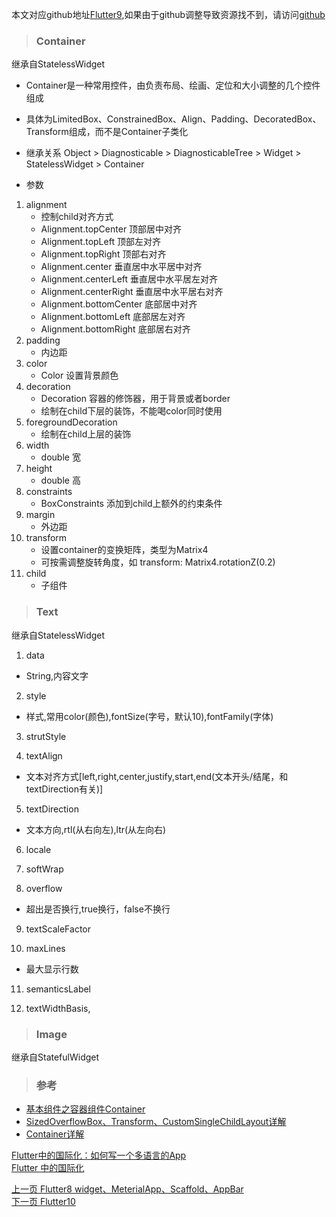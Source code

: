 本文对应github地址[Flutter9](https://github.com/DDYFlutter/LearnFlutter/blob/master/Flutter/Flutter009.md),如果由于github调整导致资源找不到，请访问[github](https://github.com/DDYFlutter/LearnFlutter)


> ### Container

继承自StatelessWidget

* Container是一种常用控件，由负责布局、绘画、定位和大小调整的几个控件组成
* 具体为LimitedBox、ConstrainedBox、Align、Padding、DecoratedBox、Transform组成，而不是Container子类化
* 继承关系 Object > Diagnosticable > DiagnosticableTree > Widget > StatelessWidget > Container

* 参数

1. alignment
	* 控制child对齐方式
	* Alignment.topCenter 顶部居中对齐
	* Alignment.topLeft 顶部左对齐
	* Alignment.topRight 顶部右对齐
	* Alignment.center 垂直居中水平居中对齐
	* Alignment.centerLeft 垂直居中水平居左对齐
	* Alignment.centerRight 垂直居中水平居右对齐
	* Alignment.bottomCenter 底部居中对齐
	* Alignment.bottomLeft 底部居左对齐
	* Alignment.bottomRight 底部居右对齐
2. padding
	* 内边距
3. color
	* Color 设置背景颜色
4. decoration
	* Decoration 容器的修饰器，用于背景或者border
	* 绘制在child下层的装饰，不能喝color同时使用
5. foregroundDecoration
	* 绘制在child上层的装饰
6. width
	* double 宽
7. height
	* double 高
8. constraints
	* BoxConstraints 添加到child上额外的约束条件
9. margin
	* 外边距
10. transform
	* 设置container的变换矩阵，类型为Matrix4
	* 可按需调整旋转角度，如 transform: Matrix4.rotationZ(0.2)
11. child
	* 子组件

> ### Text

继承自StatelessWidget

1. data

* String,内容文字

2. style

* 样式,常用color(颜色),fontSize(字号，默认10),fontFamily(字体)

3. strutStyle



4. textAlign

* 文本对齐方式[left,right,center,justify,start,end(文本开头/结尾，和textDirection有关)]

5. textDirection

* 文本方向,rtl(从右向左),ltr(从左向右)

6. locale



7. softWrap



8. overflow

* 超出是否换行,true换行，false不换行

9. textScaleFactor



10. maxLines

* 最大显示行数

11. semanticsLabel



12. textWidthBasis,


> ### Image

继承自StatefulWidget



> ### 参考

* [基本组件之容器组件Container](https://www.cnblogs.com/lxlx1798/p/11058794.html)
* [SizedOverflowBox、Transform、CustomSingleChildLayout详解](https://www.jianshu.com/p/4fe7573b1fc7)
* [Container详解](https://www.jianshu.com/p/366b2446eaab)









[Flutter中的国际化：如何写一个多语言的App](https://blog.csdn.net/yumi0629/article/details/81873141)   
[Flutter 中的国际化](https://www.jianshu.com/p/8356a3bc8f6c)



[上一页 Flutter8 widget、MeterialApp、Scaffold、AppBar](https://github.com/DDYFlutter/LearnFlutter/blob/master/Flutter/Flutter008.md)   
[下一页 Flutter10 ](https://github.com/DDYFlutter/LearnFlutter/blob/master/Flutter/Flutter010.md) 